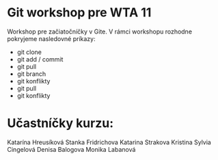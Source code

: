 # Git workshop pre WTA 11

Workshop pre začiatočníčky v Gite.
V rámci workshopu rozhodne pokryjeme nasledovné príkazy:

- git clone
- git add / commit
- git pull
- git branch
- git konflikty
- git pull
- git konflikty

# Učastníčky kurzu:
Katarína Hreusíková 
Stanka Fridrichova 
Katarina Strakova 
Kristina 
Sylvia Cingelová 
Denisa Balogova
Monika Labanová

